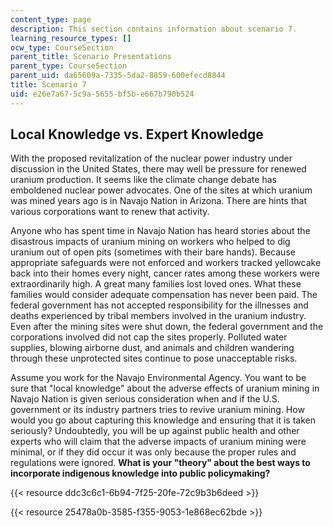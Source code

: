 ```yaml
---
content_type: page
description: This section contains information about scenario 7.
learning_resource_types: []
ocw_type: CourseSection
parent_title: Scenario Presentations
parent_type: CourseSection
parent_uid: da65609a-7335-5da2-8859-600efecd8844
title: Scenario 7
uid: e26e7a67-5c9a-5655-bf5b-e667b790b524
---
```


Local Knowledge vs. Expert Knowledge
------------------------------------

With the proposed revitalization of the nuclear power industry under discussion in the United States, there may well be pressure for renewed uranium production. It seems like the climate change debate has emboldened nuclear power advocates. One of the sites at which uranium was mined years ago is in Navajo Nation in Arizona. There are hints that various corporations want to renew that activity.

Anyone who has spent time in Navajo Nation has heard stories about the disastrous impacts of uranium mining on workers who helped to dig uranium out of open pits (sometimes with their bare hands). Because appropriate safeguards were not enforced and workers tracked yellowcake back into their homes every night, cancer rates among these workers were extraordinarily high. A great many families lost loved ones. What these families would consider adequate compensation has never been paid. The federal government has not accepted responsibility for the illnesses and deaths experienced by tribal members involved in the uranium industry. Even after the mining sites were shut down, the federal government and the corporations involved did not cap the sites properly. Polluted water supplies, blowing airborne dust, and animals and children wandering through these unprotected sites continue to pose unacceptable risks.

Assume you work for the Navajo Environmental Agency. You want to be sure that "local knowledge" about the adverse effects of uranium mining in Navajo Nation is given serious consideration when and if the U.S. government or its industry partners tries to revive uranium mining. How would you go about capturing this knowledge and ensuring that it is taken seriously? Undoubtedly, you will be up against public health and other experts who will claim that the adverse impacts of uranium mining were minimal, or if they did occur it was only because the proper rules and regulations were ignored. **What is your "theory" about the best ways to incorporate indigenous knowledge into public policymaking?**

{{< resource ddc3c6c1-6b94-7f25-20fe-72c9b3b6deed >}}

{{< resource 25478a0b-3585-f355-9053-1e868ec62bde >}}